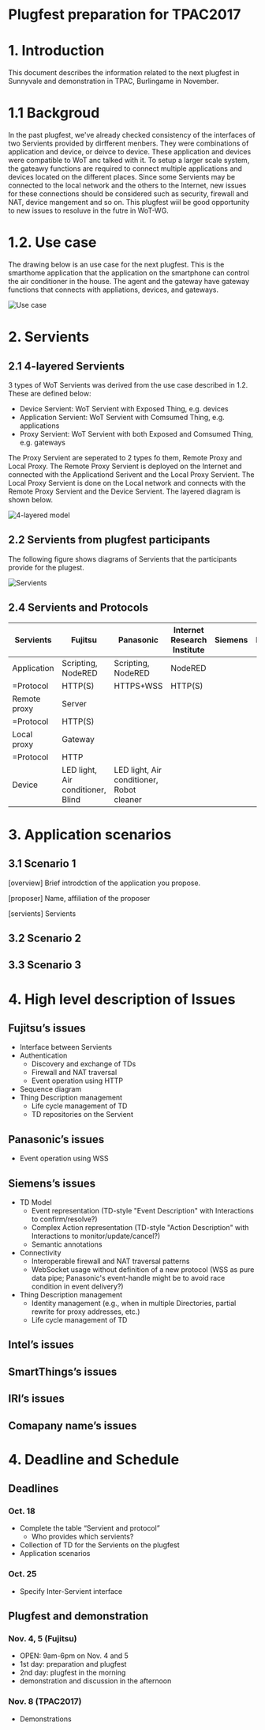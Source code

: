 # Plugfest preparation for TPAC2017

# 1. Introduction

This document describes the information related to the next plugfest in Sunnyvale and demonstration in TPAC, Burlingame in November.

# 1.1 Backgroud

In the past plugfest, we've already checked consistency of the interfaces of two Servients provided by dirfferent menbers. They were combinations of application and device, or deivce to device. These application and devices were compatible to WoT anc talked with it.
To setup a larger scale system, the gateawy functions are required to connect multiple applications and devices located on the different places. Since some Servients may be connected to the local network and the others to the Internet, new issues for these connections should be considered such as security, firewall and NAT, device mangement and so on. This plugfest wiil be good opportunity to new issues to resoluve in the futre in WoT-WG.

# 1.2. Use case

The drawing below is an use case for the next plugfest. This is the smarthome application that the application on the smartphone can control the air conditioner in the house. The agent and the gateway have gateway functions that connects with appliations, devices, and gateways.

![Use case](images/smarthome.png)

# 2. Servients

## 2.1 4-layered Servients

3 types of WoT Servients was derived from the use case described in 1.2. These are defined below:  
* Device Servient: WoT Servient with Exposed Thing, e.g. devices
* Application Servient: WoT Servient with Comsumed Thing, e.g. applications
* Proxy Servient: WoT Servient with both Exposed and Comsumed Thing, e.g. gateways

The Proxy Servient are seperated to 2 types fo them, Remote Proxy and Local Proxy. The Remote Proxy Servient is deployed on the Internet and connected with the Applicationd Serivent and the Local Proxy Servient. The Local Proxy Servient is done on the Local network and connects with the Remote Proxy Servient and the Device Servient. The layered diagram is shown below.

![4-layered model](images/4layered_model.png)

## 2.2 Servients from plugfest participants

The following figure shows diagrams of Servients that the participants provide for the plugest. 

![Servients](images/Servients_TPAC2017.png)

## 2.4 Servients and Protocols

| Servients | Fujitsu | Panasonic | Internet Research Institute | Siemens | Lemonbeat | Intel | SmartThings | EURECOM | |
| --- | --- | --- | --- | --- | --- | --- | --- | --- | --- |
| Application | Scripting, NodeRED | Scripting, NodeRED | NodeRED | | | | | | | |
| =Protocol | HTTP(S) | HTTPS+WSS | HTTP(S) | | | | | | | |
| Remote proxy | Server | | | | | | | | | |
| =Protocol | HTTP(S) | | | | | | | | | |
| Local proxy | Gateway | | | | | | | | | |
| =Protocol | HTTP | | | | | | | | | |
| Device | LED light, Air conditioner, Blind | LED light, Air conditioner, Robot cleaner | | | | | | | | |

# 3. Application scenarios

## 3.1 Scenario 1

[overview] Brief introdction of the application you propose.

[proposer] Name, affiliation of the proposer

[servients] Servients 

## 3.2 Scenario 2

## 3.3 Scenario 3

# 4. High level description of Issues

## Fujitsu’s issues
* Interface between Servients
* Authentication
  * Discovery and exchange of TDs
  * Firewall and NAT traversal
  * Event operation using HTTP
* Sequence diagram 
* Thing Description management
  * Life cycle management of TD
  * TD repositories on the Servient

## Panasonic’s issues
* Event operation using WSS

## Siemens’s issues
* TD Model
  * Event representation (TD-style "Event Description" with Interactions to confirm/resolve?)
  * Complex Action representation (TD-style "Action Description" with Interactions to monitor/update/cancel?)
  * Semantic annotations
* Connectivity
  * Interoperable firewall and NAT traversal patterns
  * WebSocket usage without definition of a new protocol (WSS as pure data pipe; Panasonic's event-handle might be to avoid race condition in event delivery?)
* Thing Description management
  * Identity management (e.g., when in multiple Directories, partial rewrite for proxy addresses, etc.)
  * Life cycle management of TD

## Intel’s issues
## SmartThings’s issues
## IRI’s issues
## Comapany name’s issues

# 4. Deadline and Schedule

## Deadlines
### Oct. 18
* Complete the table “Servient and protocol”
  * Who provides which servients?
* Collection of TD for the Servients on the plugfest
* Application scenarios
### Oct. 25
* Specify Inter-Servient interface

## Plugfest and demonstration
### Nov. 4, 5 (Fujitsu)
* OPEN: 9am-6pm on Nov. 4 and 5
* 1st day: preparation and plugfest
* 2nd day: plugfest in the morning 
* demonstration and discussion in the afternoon
### Nov. 8 (TPAC2017)
* Demonstrations

